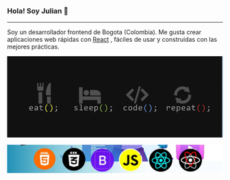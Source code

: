 ### Hola! Soy Julian 👋
___________________________________________________________________________________________________________________

Soy un desarrollador frontend  de Bogota (Colombia). Me gusta crear aplicaciones web rápidas con  [React](https://es.reactjs.org/) , fáciles de usar y construidas con las mejores prácticas.

![Image text](https://github.com/jans027/jans027/blob/master/wallpaper.png)

![Image text](https://github.com/jans027/jans027/blob/master/wallpaper2.png)

<!--
**jans027/jans027** is a ✨ _special_ ✨ repository because its `README.md` (this file) appears on your GitHub profile.

Here are some ideas to get you started:

- 🔭 I’m currently working on ...
- 🌱 I’m currently learning ...
- 👯 I’m looking to collaborate on ...
- 🤔 I’m looking for help with ...
- 💬 Ask me about ...
- 📫 How to reach me: ...
- 😄 Pronouns: ...
- ⚡ Fun fact: ...
-->

